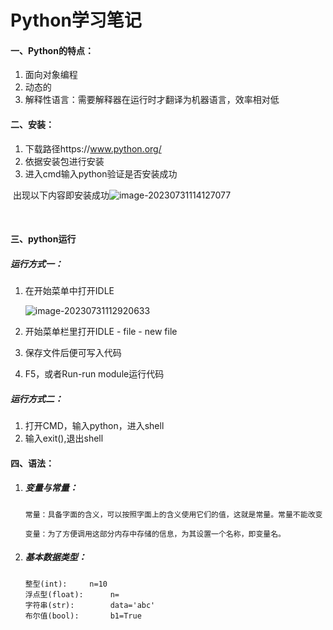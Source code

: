 # Python学习笔记

#### 一、Python的特点：	

1. 面向对象编程
2. 动态的
3. 解释性语言：需要解释器在运行时才翻译为机器语言，效率相对低



#### 二、安装：

1. 下载路径https://www.python.org/
2. 依据安装包进行安装
3. 进入cmd输入python验证是否安装成功

​	出现以下内容即安装成功![image-20230731114127077](C:\Users\李阔\AppData\Roaming\Typora\typora-user-images\image-20230731114127077.png)

​	

#### 三、python运行

##### 运行方式一：

1. 在开始菜单中打开IDLE

   ![image-20230731112920633](C:\Users\李阔\AppData\Roaming\Typora\typora-user-images\image-20230731112920633.png)

2. 开始菜单栏里打开IDLE  - file - new file

3. 保存文件后便可写入代码

4. F5，或者Run-run module运行代码		

##### 运行方式二：

1. 打开CMD，输入python，进入shell
2. 输入exit(),退出shell



#### 四、语法：

1. ##### 变量与常量：

   ```
   常量：具备字面的含义，可以按照字面上的含义使用它们的值，这就是常量。常量不能改变
   
   变量：为了方便调用这部分内存中存储的信息，为其设置一个名称，即变量名。
   ```

2. ##### 基本数据类型：

   ```
   整型(int):	 	n=10
   浮点型(float):		n=
   字符串(str):		data='abc'
   布尔值(bool):		b1=True
   ```

   



